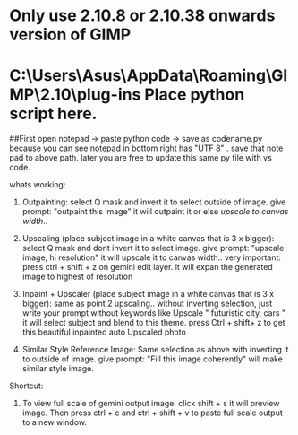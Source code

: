 # Only use 2.10.8 or 2.10.38 onwards version of GIMP
# C:\Users\Asus\AppData\Roaming\GIMP\2.10\plug-ins Place python script here.
  ##First open notepad -> paste python code -> save as codename.py because you can see notepad in bottom right has "UTF 8" . save that note pad to above path. later you are free to update this same py file with vs code.

whats working: 
1. Outpainting: select Q mask and invert it to select outside of image. give prompt: "outpaint this image" it will outpaint it or else *upscale to canvas width*..

2. Upscaling (place subject image in a white canvas that is 3 x bigger): select Q mask and dont invert it to select image. give prompt: "upscale  image, hi resolution" it will upscale it to canvas width.. very important: press ctrl + shift + z on gemini edit layer. it will expan the generated image to highest of resolution


3. Inpaint + Upscaler (place subject image in a white canvas that is 3 x bigger): same as point 2 upscaling.. without inverting selection, just write your prompt without keywords like Upscale " futuristic city, cars " it will select subject and blend to this theme.  press Ctrl + shift+ z to get this beautiful inpainted auto Upscaled photo


4. Similar Style Reference Image: Same selection as above with inverting it to outside of image. give prompt: "Fill this image coherently" will make similar style image.


Shortcut:

1. To view full scale of  gemini output image: click shift + s it will preview image. Then press ctrl + c and ctrl + shift + v to paste full scale output to a new window.  
